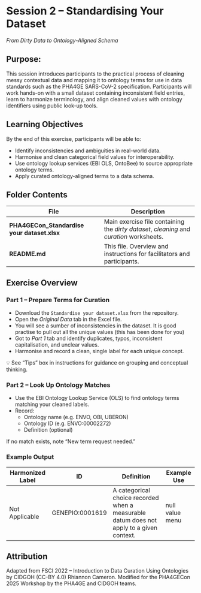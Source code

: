 # Session 2 – Standardising Your Dataset
*From Dirty Data to Ontology-Aligned Schema*

## Purpose:
This session introduces participants to the practical process of cleaning messy contextual data and mapping it to ontology terms for use in data standards such as the PHA4GE SARS-CoV-2 specification.
Participants will work hands-on with a small dataset containing inconsistent field entries, learn to harmonize terminology, and align cleaned values with ontology identifiers using public look-up tools.

## Learning Objectives

By the end of this exercise, participants will be able to:

- Identify inconsistencies and ambiguities in real-world data.
- Harmonise and clean categorical field values for interoperability.
- Use ontology lookup services (EBI OLS, OntoBee) to source appropriate ontology terms.
- Apply curated ontology-aligned terms to a data schema.

## Folder Contents
| File                                        | Description                                                                                    |
| ------------------------------------------- | ---------------------------------------------------------------------------------------------- |
| **PHA4GECon_Standardise your dataset.xlsx** | Main exercise file containing the *dirty dataset*, *cleaning* and *curation* worksheets.       |
| **README.md**                               | This file. Overview and instructions for facilitators and participants.                        |

## Exercise Overview
### Part 1 – Prepare Terms for Curation

- Download the `Standardise your dataset.xlsx` from the repository.
- Open the *Original Data* tab in the Excel file.
- You will see a sumber of inconsistencies in the dataset. It is good practise to pull out all the unique values (this has been done for you)
- Got to *Part 1* tab and identify duplicates, typos, inconsistent capitalisation, and unclear values.
- Harmonise and record a clean, single label for each unique concept.

💡 See “Tips” box in instructions for guidance on grouping and conceptual thinking.

### Part 2 – Look Up Ontology Matches

- Use the EBI Ontology Lookup Service (OLS) to find ontology terms matching your cleaned labels.
- Record:
    - Ontology name (e.g. ENVO, OBI, UBERON)
    - Ontology ID (e.g. ENVO:00002272)
    - Definition (optional)

If no match exists, note “New term request needed.”

### Example Output
| Harmonized Label            | ID            | Definition     | Example Use        |
| --------------------------  | ------------- | ------------------ | ------------------ |
| Not Applicable | GENEPIO:0001619 | A categorical choice recorded when a measurable datum does not apply to a given context. | null value menu |


## Attribution

Adapted from FSCI 2022 – Introduction to Data Curation Using Ontologies by CIDGOH (CC-BY 4.0) Rhiannon Cameron. Modified for the PHA4GECon 2025 Workshop by the PHA4GE and CIDGOH teams.
